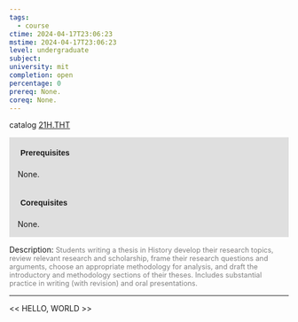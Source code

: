 ```yaml
---
tags:
  - course
ctime: 2024-04-17T23:06:23
mstime: 2024-04-17T23:06:23
level: undergraduate
subject: 
university: mit
completion: open
percentage: 0
prereq: None.
coreq: None.
---
```


catalog [21H.THT](http://student.mit.edu/catalog/m21Hb.html#21H.THT)

<span style="display: block; padding: 15px; background-color: rgb(100, 100, 100, 0.2);"><font id="m_prereq2389_0" style="display: block; font-family: Arial, sans-serif; font-weight: bold; padding: 5px">Prerequisites</font><br><span id="prereq2389_0">None.</span></span>
<span style="display: block; padding: 15px; background-color: rgb(100, 100, 100, 0.2);"><font id="m_coreq2389_0" style="display: block; font-family: Arial, sans-serif; font-weight: bold; padding: 5px">Corequisites</font><br><span id="coreq2389_0">None.</span></span>

<font style="">Description:</font>
<font style="color: grey; font-size: 0.8rem;">Students writing a thesis in History develop their research topics, review relevant research and scholarship, frame their research questions and arguments, choose an appropriate methodology for analysis, and draft the introductory and methodology sections of their theses. Includes substantial practice in writing (with revision) and oral presentations.</font>



---

<< HELLO, WORLD >>
